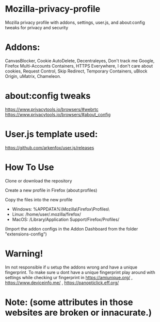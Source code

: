  # Mozilla-privacy-profile
Mozilla privacy profile with addons, settings, user.js, and about:config tweaks for privacy and security
 # Addons:
CanvasBlocker,
Cookie AutoDelete,
Decentraleyes,
Don't track me Google,
Firefox Multi-Accounts Containers,
HTTPS Everywhere,
I don't care about cookies,
Request Control,
Skip Redirect,
Temporary Containers,
uBlock Origin,
uMatrix,
Chameleon.

# about:config tweaks
https://www.privacytools.io/browsers/#webrtc
https://www.privacytools.io/browsers/#about_config

# User.js template used:

https://github.com/arkenfox/user.js/releases

# How To Use

Clone or download the repository

Create a new profile in Firefox (about:profiles)

Copy the files into the new profile


* Windows: %APPDATA%\Mozilla\Firefox\Profiles\  
* Linux: /home/user/.mozilla/firefox/  
* MacOS: /Library/Application Support/Firefox/Profiles/  


(Import the addon configs in the Addon Dashboard from the folder "extensions-config")

# Warning!
Im not responsible if u setup the addons wrong and have a unique fingerprint.
To make sure u dont have a unique fingerprint play around with settings while checking ur fingerprint in https://amiunique.org/ , https://www.deviceinfo.me/ , https://panopticlick.eff.org/

# Note: (some attributes in those websites are broken or innacurate.)





